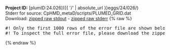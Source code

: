 **Project ID:** [plumID:24.026]({{ '/' | absolute_url }}eggs/24/026/)  
Stderr for source:  CpHMD_metaD/scripts/PLUMED_GRID.dat   
Download: [zipped raw stdout](PLUMED_GRID.dat.plumed.stdout.txt.zip) - [zipped raw stderr](PLUMED_GRID.dat.plumed.stderr.txt.zip) 
{% raw %}
<pre>
#! Only the first 1000 rows of the error file are shown below
#! To inspect the full error file, please download the zipped raw stderr file above
</pre>
{% endraw %}
